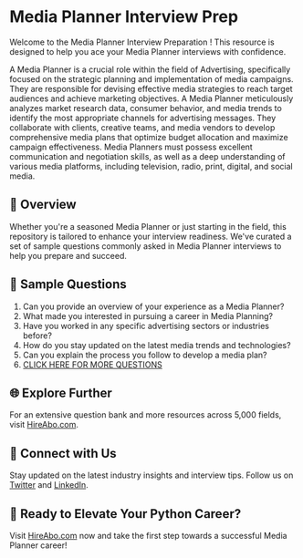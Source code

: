 # Media Planner Interview Prep

Welcome to the Media Planner Interview Preparation ! This resource is designed to help you ace your Media Planner interviews with confidence.

A Media Planner is a crucial role within the field of Advertising, specifically focused on the strategic planning and implementation of media campaigns. They are responsible for devising effective media strategies to reach target audiences and achieve marketing objectives. A Media Planner meticulously analyzes market research data, consumer behavior, and media trends to identify the most appropriate channels for advertising messages. They collaborate with clients, creative teams, and media vendors to develop comprehensive media plans that optimize budget allocation and maximize campaign effectiveness. Media Planners must possess excellent communication and negotiation skills, as well as a deep understanding of various media platforms, including television, radio, print, digital, and social media.

## 🚀 Overview

Whether you're a seasoned Media Planner or just starting in the field, this repository is tailored to enhance your interview readiness. We've curated a set of sample questions commonly asked in Media Planner interviews to help you prepare and succeed.

## 📝 Sample Questions

1. Can you provide an overview of your experience as a Media Planner?
2. What made you interested in pursuing a career in Media Planning?
3. Have you worked in any specific advertising sectors or industries before?
4. How do you stay updated on the latest media trends and technologies?
5. Can you explain the process you follow to develop a media plan?
6. [CLICK HERE FOR MORE QUESTIONS](https://hireabo.com/job/8_3_3/Media%20Planner)

## 🌐 Explore Further

For an extensive question bank and more resources across 5,000 fields, visit [HireAbo.com](https://www.hireabo.com).

## 📱 Connect with Us

Stay updated on the latest industry insights and interview tips. Follow us on [Twitter](https://twitter.com/hireabo) and [LinkedIn](https://www.linkedin.com/in/hire-abo-3609972a8/).

## 🚀 Ready to Elevate Your Python Career?

Visit [HireAbo.com](https://www.hireabo.com) now and take the first step towards a successful Media Planner career!